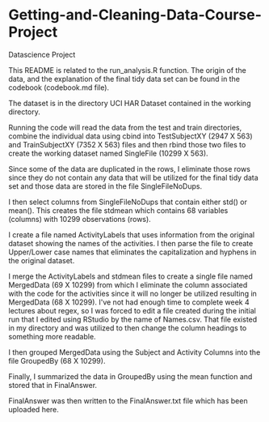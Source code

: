 # Getting-and-Cleaning-Data-Course-Project
Datascience Project

This README is related to the run_analysis.R function. The origin of the data, and the explanation of the final tidy data set can be found in the codebook (codebook.md file).


The dataset is in the directory UCI HAR Dataset contained in the working directory.

Running the code will read the data from the test and train directories, combine the individual data using cbind into TestSubjectXY (2947 X 563) and TrainSubjectXY (7352 X 563) files and then rbind those two files to create the working dataset named SingleFile (10299 X 563).

Since some of the data are duplicated in the rows, I eliminate those rows since they do not contain any data that will be utilized for the final tidy data set and those data are stored in the file SingleFileNoDups.

I then select columns from SingleFileNoDups that contain either std() or mean(). This creates the file stdmean which contains 68 variables (columns) with 10299 observations (rows).

I create a file named ActivityLabels that uses information from the original dataset showing the names of the activities.  I then parse the file to create Upper/Lower case names that eliminates the capitalization and hyphens in the original dataset.

I merge the ActivityLabels and stdmean files to create a single file named MergedData (69 X 10299) from which I eliminate the column associated with the code for the activities since it will no longer be utilized resulting in MergedData (68 X 10299).  I've not had enough time to complete week 4 lectures about regex, so I was forced to edit a file created during the initial run that I edited using RStudio by the name of Names.csv.  That file existed in my directory and was utilized to then change the column headings to something more readable.

I then grouped MergedData using the Subject and Activity Columns into the file GroupedBy (68 X 10299).

Finally, I summarized the data in GroupedBy using the mean function and stored that in FinalAnswer.

FinalAnswer was then written to the FinalAnswer.txt file which has been uploaded here.


